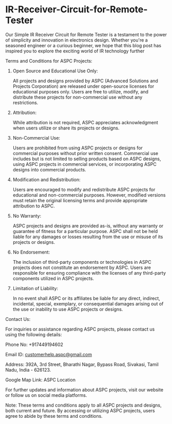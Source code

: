 # IR-Receiver-Circuit-for-Remote-Tester
Our Simple IR Receiver Circuit for Remote Tester is a testament to the power of simplicity and innovation in electronics design. Whether you're a seasoned engineer or a curious beginner, we hope that this blog post has inspired you to explore the exciting world of IR technology further

Terms and Conditions for ASPC Projects:

1. Open Source and Educational Use Only:

   All projects and designs provided by ASPC (Advanced Solutions and Projects Corporation) are released under open-source licenses for educational purposes only. Users are free to utilize, modify, and distribute these projects for non-commercial use without any restrictions.

2. Attribution:

   While attribution is not required, ASPC appreciates acknowledgment when users utilize or share its projects or designs.

3. Non-Commercial Use:

   Users are prohibited from using ASPC projects or designs for commercial purposes without prior written consent. Commercial use includes but is not limited to selling products based on ASPC designs, using ASPC projects in commercial services, or incorporating ASPC designs into commercial products.

4. Modification and Redistribution:

   Users are encouraged to modify and redistribute ASPC projects for educational and non-commercial purposes. However, modified versions must retain the original licensing terms and provide appropriate attribution to ASPC.

5. No Warranty:

   ASPC projects and designs are provided as-is, without any warranty or guarantee of fitness for a particular purpose. ASPC shall not be held liable for any damages or losses resulting from the use or misuse of its projects or designs.

6. No Endorsement:

   The inclusion of third-party components or technologies in ASPC projects does not constitute an endorsement by ASPC. Users are responsible for ensuring compliance with the licenses of any third-party components utilized in ASPC projects.

7. Limitation of Liability:

   In no event shall ASPC or its affiliates be liable for any direct, indirect, incidental, special, exemplary, or consequential damages arising out of the use or inability to use ASPC projects or designs.

Contact Us:

For inquiries or assistance regarding ASPC projects, please contact us using the following details:

Phone No: +917449194602

Email ID: customerhelp.aspc@gmail.com

Address: 392A, 3rd Street, Bharathi Nagar, Bypass Road, Sivakasi, Tamil Nadu, India - 626123.

Google Map Link: ASPC Location

For further updates and information about ASPC projects, visit our website or follow us on social media platforms.

Note: These terms and conditions apply to all ASPC projects and designs, both current and future. By accessing or utilizing ASPC projects, users agree to abide by these terms and conditions.
